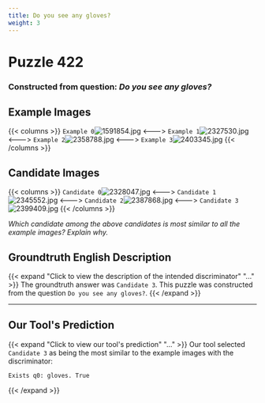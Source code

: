 ```yaml
---
title: Do you see any gloves?
weight: 3
---
```


# Puzzle 422
### Constructed from question: _Do you see any gloves?_


## Example Images
{{< columns >}}
`Example 0`![1591854.jpg](/gqa_images/1591854.jpg)
<--->
`Example 1`![2327530.jpg](/gqa_images/2327530.jpg)
<--->
`Example 2`![2358788.jpg](/gqa_images/2358788.jpg)
<--->
`Example 3`![2403345.jpg](/gqa_images/2403345.jpg)
{{< /columns >}}

## Candidate Images
{{< columns >}}
`Candidate 0`![2328047.jpg](/gqa_images/2328047.jpg)
<--->
`Candidate 1`![2345552.jpg](/gqa_images/2345552.jpg)
<--->
`Candidate 2`![2387868.jpg](/gqa_images/2387868.jpg)
<--->
`Candidate 3`![2399409.jpg](/gqa_images/2399409.jpg)
{{< /columns >}}

*Which candidate among the above candidates is most similar to all the example images? Explain why.*

## Groundtruth English Description

{{< expand "Click to view the description of the intended discriminator" "..." >}}
The groundtruth answer was `Candidate 3`. This puzzle was constructed from the question `Do you see any gloves?`.
{{< /expand >}}

---

## Our Tool's Prediction

{{< expand "Click to view our tool's prediction" "..." >}}
Our tool selected `Candidate 3` as being the most similar to the example images with the discriminator:
```plaintext
Exists q0: gloves. True
```
{{< /expand >}}
